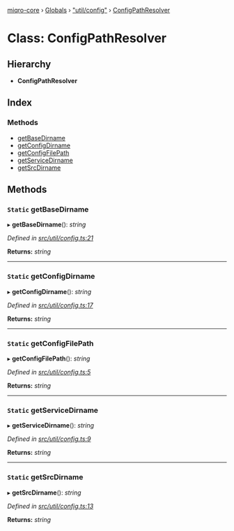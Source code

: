 [miqro-core](../README.md) › [Globals](../globals.md) › ["util/config"](../modules/_util_config_.md) › [ConfigPathResolver](_util_config_.configpathresolver.md)

# Class: ConfigPathResolver

## Hierarchy

* **ConfigPathResolver**

## Index

### Methods

* [getBaseDirname](_util_config_.configpathresolver.md#static-getbasedirname)
* [getConfigDirname](_util_config_.configpathresolver.md#static-getconfigdirname)
* [getConfigFilePath](_util_config_.configpathresolver.md#static-getconfigfilepath)
* [getServiceDirname](_util_config_.configpathresolver.md#static-getservicedirname)
* [getSrcDirname](_util_config_.configpathresolver.md#static-getsrcdirname)

## Methods

### `Static` getBaseDirname

▸ **getBaseDirname**(): *string*

*Defined in [src/util/config.ts:21](https://github.com/claukers/miqro-core/blob/45acabd/src/util/config.ts#L21)*

**Returns:** *string*

___

### `Static` getConfigDirname

▸ **getConfigDirname**(): *string*

*Defined in [src/util/config.ts:17](https://github.com/claukers/miqro-core/blob/45acabd/src/util/config.ts#L17)*

**Returns:** *string*

___

### `Static` getConfigFilePath

▸ **getConfigFilePath**(): *string*

*Defined in [src/util/config.ts:5](https://github.com/claukers/miqro-core/blob/45acabd/src/util/config.ts#L5)*

**Returns:** *string*

___

### `Static` getServiceDirname

▸ **getServiceDirname**(): *string*

*Defined in [src/util/config.ts:9](https://github.com/claukers/miqro-core/blob/45acabd/src/util/config.ts#L9)*

**Returns:** *string*

___

### `Static` getSrcDirname

▸ **getSrcDirname**(): *string*

*Defined in [src/util/config.ts:13](https://github.com/claukers/miqro-core/blob/45acabd/src/util/config.ts#L13)*

**Returns:** *string*
